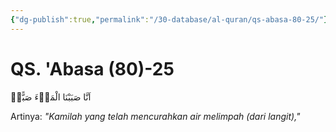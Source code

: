 ```yaml
---
{"dg-publish":true,"permalink":"/30-database/al-quran/qs-abasa-80-25/"}
---
```



# QS. 'Abasa (80)-25
اَنَّا صَبَبْنَا الْمَاۤءَ صَبًّاۙ

Artinya: *"Kamilah yang telah mencurahkan air melimpah (dari langit),"*
